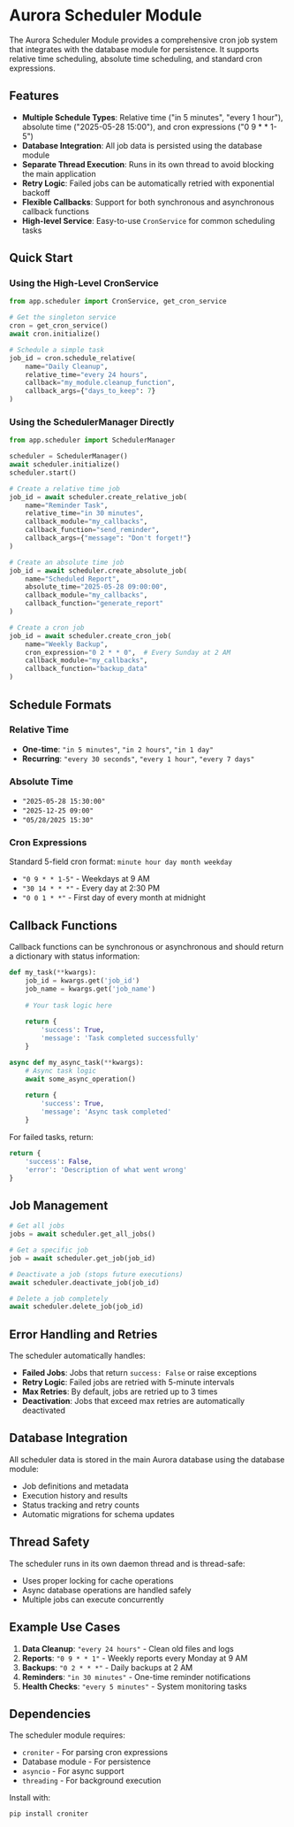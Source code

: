 # Aurora Scheduler Module

The Aurora Scheduler Module provides a comprehensive cron job system that integrates with the database module for persistence. It supports relative time scheduling, absolute time scheduling, and standard cron expressions.

## Features

- **Multiple Schedule Types**: Relative time ("in 5 minutes", "every 1 hour"), absolute time ("2025-05-28 15:00"), and cron expressions ("0 9 * * 1-5")
- **Database Integration**: All job data is persisted using the database module
- **Separate Thread Execution**: Runs in its own thread to avoid blocking the main application
- **Retry Logic**: Failed jobs can be automatically retried with exponential backoff
- **Flexible Callbacks**: Support for both synchronous and asynchronous callback functions
- **High-level Service**: Easy-to-use `CronService` for common scheduling tasks

## Quick Start

### Using the High-Level CronService

```python
from app.scheduler import CronService, get_cron_service

# Get the singleton service
cron = get_cron_service()
await cron.initialize()

# Schedule a simple task
job_id = cron.schedule_relative(
    name="Daily Cleanup",
    relative_time="every 24 hours",
    callback="my_module.cleanup_function",
    callback_args={"days_to_keep": 7}
)
```

### Using the SchedulerManager Directly

```python
from app.scheduler import SchedulerManager

scheduler = SchedulerManager()
await scheduler.initialize()
scheduler.start()

# Create a relative time job
job_id = await scheduler.create_relative_job(
    name="Reminder Task",
    relative_time="in 30 minutes",
    callback_module="my_callbacks",
    callback_function="send_reminder",
    callback_args={"message": "Don't forget!"}
)

# Create an absolute time job
job_id = await scheduler.create_absolute_job(
    name="Scheduled Report",
    absolute_time="2025-05-28 09:00:00",
    callback_module="my_callbacks",
    callback_function="generate_report"
)

# Create a cron job
job_id = await scheduler.create_cron_job(
    name="Weekly Backup",
    cron_expression="0 2 * * 0",  # Every Sunday at 2 AM
    callback_module="my_callbacks",
    callback_function="backup_data"
)
```

## Schedule Formats

### Relative Time
- **One-time**: `"in 5 minutes"`, `"in 2 hours"`, `"in 1 day"`
- **Recurring**: `"every 30 seconds"`, `"every 1 hour"`, `"every 7 days"`

### Absolute Time
- `"2025-05-28 15:30:00"`
- `"2025-12-25 09:00"`
- `"05/28/2025 15:30"`

### Cron Expressions
Standard 5-field cron format: `minute hour day month weekday`
- `"0 9 * * 1-5"` - Weekdays at 9 AM
- `"30 14 * * *"` - Every day at 2:30 PM
- `"0 0 1 * *"` - First day of every month at midnight

## Callback Functions

Callback functions can be synchronous or asynchronous and should return a dictionary with status information:

```python
def my_task(**kwargs):
    job_id = kwargs.get('job_id')
    job_name = kwargs.get('job_name')
    
    # Your task logic here
    
    return {
        'success': True,
        'message': 'Task completed successfully'
    }

async def my_async_task(**kwargs):
    # Async task logic
    await some_async_operation()
    
    return {
        'success': True,
        'message': 'Async task completed'
    }
```

For failed tasks, return:
```python
return {
    'success': False,
    'error': 'Description of what went wrong'
}
```

## Job Management

```python
# Get all jobs
jobs = await scheduler.get_all_jobs()

# Get a specific job
job = await scheduler.get_job(job_id)

# Deactivate a job (stops future executions)
await scheduler.deactivate_job(job_id)

# Delete a job completely
await scheduler.delete_job(job_id)
```

## Error Handling and Retries

The scheduler automatically handles:
- **Failed Jobs**: Jobs that return `success: False` or raise exceptions
- **Retry Logic**: Failed jobs are retried with 5-minute intervals
- **Max Retries**: By default, jobs are retried up to 3 times
- **Deactivation**: Jobs that exceed max retries are automatically deactivated

## Database Integration

All scheduler data is stored in the main Aurora database using the database module:
- Job definitions and metadata
- Execution history and results
- Status tracking and retry counts
- Automatic migrations for schema updates

## Thread Safety

The scheduler runs in its own daemon thread and is thread-safe:
- Uses proper locking for cache operations
- Async database operations are handled safely
- Multiple jobs can execute concurrently

## Example Use Cases

1. **Data Cleanup**: `"every 24 hours"` - Clean old files and logs
2. **Reports**: `"0 9 * * 1"` - Weekly reports every Monday at 9 AM
3. **Backups**: `"0 2 * * *"` - Daily backups at 2 AM
4. **Reminders**: `"in 30 minutes"` - One-time reminder notifications
5. **Health Checks**: `"every 5 minutes"` - System monitoring tasks

## Dependencies

The scheduler module requires:
- `croniter` - For parsing cron expressions
- Database module - For persistence
- `asyncio` - For async support
- `threading` - For background execution

Install with:
```bash
pip install croniter
```
